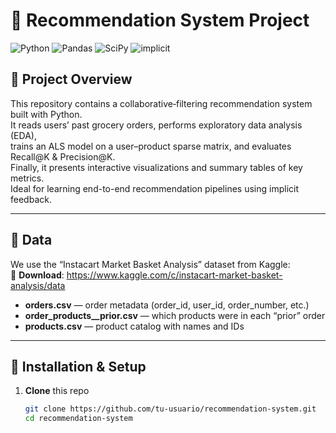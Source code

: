 # 🛒 Recommendation System Project

![Python](https://img.shields.io/badge/Python-3.9-blue) ![Pandas](https://img.shields.io/badge/Pandas-1.5.2-lightgrey) ![SciPy](https://img.shields.io/badge/SciPy-1.9.3-blueviolet) ![implicit](https://img.shields.io/badge/implicit-0.5.4-orange)

## 📖 Project Overview
This repository contains a collaborative‐filtering recommendation system built with Python.  
It reads users’ past grocery orders, performs exploratory data analysis (EDA),  
trains an ALS model on a user–product sparse matrix, and evaluates Recall@K & Precision@K.  
Finally, it presents interactive visualizations and summary tables of key metrics.  
Ideal for learning end-to-end recommendation pipelines using implicit feedback.

---

## 📂 Data
We use the “Instacart Market Basket Analysis” dataset from Kaggle:  
🔗 **Download**: https://www.kaggle.com/c/instacart-market-basket-analysis/data  
- **orders.csv** — order metadata (order_id, user_id, order_number, etc.)  
- **order_products__prior.csv** — which products were in each “prior” order  
- **products.csv** — product catalog with names and IDs  

---

## 🚀 Installation & Setup

1. **Clone** this repo  
   ```bash
   git clone https://github.com/tu-usuario/recommendation-system.git
   cd recommendation-system
